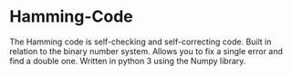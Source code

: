 # Hamming-Code
 The Hamming code is self-checking and self-correcting code. Built in relation to the binary number system. Allows you to fix a single error and find a double one. Written in python 3 using the Numpy library.
